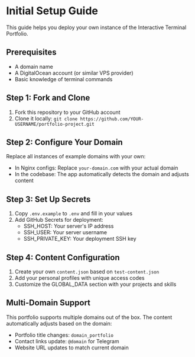 # Initial Setup Guide

This guide helps you deploy your own instance of the Interactive Terminal Portfolio.

## Prerequisites
- A domain name
- A DigitalOcean account (or similar VPS provider)
- Basic knowledge of terminal commands

## Step 1: Fork and Clone
1. Fork this repository to your GitHub account
2. Clone it locally: `git clone https://github.com/YOUR-USERNAME/portfolio-project.git`

## Step 2: Configure Your Domain
Replace all instances of example domains with your own:
- In Nginx configs: Replace `your-domain.com` with your actual domain
- In the codebase: The app automatically detects the domain and adjusts content

## Step 3: Set Up Secrets
1. Copy `.env.example` to `.env` and fill in your values
2. Add GitHub Secrets for deployment:
   - SSH_HOST: Your server's IP address
   - SSH_USER: Your server username  
   - SSH_PRIVATE_KEY: Your deployment SSH key

## Step 4: Content Configuration
1. Create your own `content.json` based on `test-content.json`
2. Add your personal profiles with unique access codes
3. Customize the GLOBAL_DATA section with your projects and skills

## Multi-Domain Support
This portfolio supports multiple domains out of the box. The content automatically adjusts based on the domain:
- Portfolio title changes: `domain_portfolio`
- Contact links update: `@domain` for Telegram
- Website URL updates to match current domain